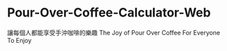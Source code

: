 # Pour-Over-Coffee-Calculator-Web
讓每個人都能享受手沖咖啡的樂趣 The Joy of Pour Over Coffee For Everyone To Enjoy

